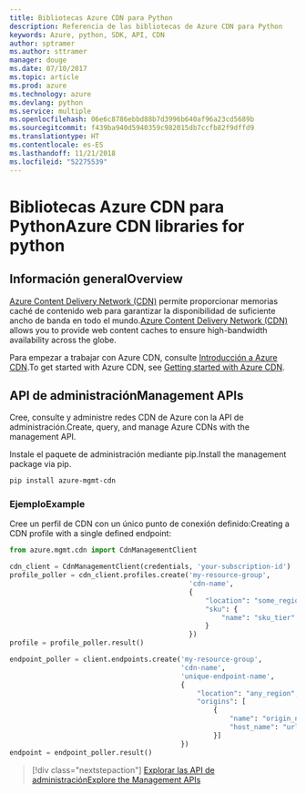 ```yaml
---
title: Bibliotecas Azure CDN para Python
description: Referencia de las bibliotecas de Azure CDN para Python
keywords: Azure, python, SDK, API, CDN
author: sptramer
ms.author: sttramer
manager: douge
ms.date: 07/10/2017
ms.topic: article
ms.prod: azure
ms.technology: azure
ms.devlang: python
ms.service: multiple
ms.openlocfilehash: 06e6c8786ebbd88b7d3996b640af96a23cd5689b
ms.sourcegitcommit: f439ba940d5940359c982015db7ccfb82f9dffd9
ms.translationtype: HT
ms.contentlocale: es-ES
ms.lasthandoff: 11/21/2018
ms.locfileid: "52275539"
---
```

# <a name="azure-cdn-libraries-for-python"></a><span data-ttu-id="2f8a5-104">Bibliotecas Azure CDN para Python</span><span class="sxs-lookup"><span data-stu-id="2f8a5-104">Azure CDN libraries for python</span></span>

## <a name="overview"></a><span data-ttu-id="2f8a5-105">Información general</span><span class="sxs-lookup"><span data-stu-id="2f8a5-105">Overview</span></span>

<span data-ttu-id="2f8a5-106">[Azure Content Delivery Network (CDN)](https://docs.microsoft.com/en-us/azure/cdn/cdn-overview) permite proporcionar memorias caché de contenido web para garantizar la disponibilidad de suficiente ancho de banda en todo el mundo.</span><span class="sxs-lookup"><span data-stu-id="2f8a5-106">[Azure Content Delivery Network (CDN)](https://docs.microsoft.com/en-us/azure/cdn/cdn-overview) allows you to provide web content caches to ensure high-bandwidth availability across the globe.</span></span>

<span data-ttu-id="2f8a5-107">Para empezar a trabajar con Azure CDN, consulte [Introducción a Azure CDN](https://docs.microsoft.com/en-us/azure/cdn/cdn-create-new-endpoint).</span><span class="sxs-lookup"><span data-stu-id="2f8a5-107">To get started with Azure CDN, see [Getting started with Azure CDN](https://docs.microsoft.com/en-us/azure/cdn/cdn-create-new-endpoint).</span></span>

## <a name="management-apis"></a><span data-ttu-id="2f8a5-108">API de administración</span><span class="sxs-lookup"><span data-stu-id="2f8a5-108">Management APIs</span></span>

<span data-ttu-id="2f8a5-109">Cree, consulte y administre redes CDN de Azure con la API de administración.</span><span class="sxs-lookup"><span data-stu-id="2f8a5-109">Create, query, and manage Azure CDNs with the management API.</span></span>

<span data-ttu-id="2f8a5-110">Instale el paquete de administración mediante pip.</span><span class="sxs-lookup"><span data-stu-id="2f8a5-110">Install the management package via pip.</span></span>

```bash
pip install azure-mgmt-cdn
```

### <a name="example"></a><span data-ttu-id="2f8a5-111">Ejemplo</span><span class="sxs-lookup"><span data-stu-id="2f8a5-111">Example</span></span>

<span data-ttu-id="2f8a5-112">Cree un perfil de CDN con un único punto de conexión definido:</span><span class="sxs-lookup"><span data-stu-id="2f8a5-112">Creating a CDN profile with a single defined endpoint:</span></span>

```python
from azure.mgmt.cdn import CdnManagementClient

cdn_client = CdnManagementClient(credentials, 'your-subscription-id')
profile_poller = cdn_client.profiles.create('my-resource-group',
                                            'cdn-name',
                                            {
                                                "location": "some_region", 
                                                "sku": {
                                                    "name": "sku_tier"
                                                } 
                                            })
profile = profile_poller.result()

endpoint_poller = client.endpoints.create('my-resource-group',
                                          'cdn-name',
                                          'unique-endpoint-name', 
                                          { 
                                              "location": "any_region", 
                                              "origins": [
                                                  {
                                                      "name": "origin_name", 
                                                      "host_name": "url"
                                                  }]
                                          })
endpoint = endpoint_poller.result()
```

> [!div class="nextstepaction"]
> [<span data-ttu-id="2f8a5-113">Explorar las API de administración</span><span class="sxs-lookup"><span data-stu-id="2f8a5-113">Explore the Management APIs</span></span>](/python/api/overview/azure/cdn/management)
